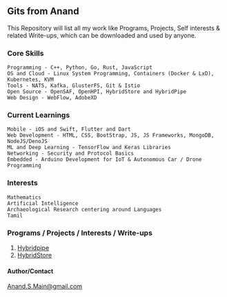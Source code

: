 ## Gits from Anand
This Repository will list all my work like Programs, Projects, Self interests & related Write-ups, which can be downloaded and used by anyone.

### Core Skills
```shell
Programming - C++, Python, Go, Rust, JavaScript
OS and Cloud - Linux System Programming, Containers (Docker & LxD), Kubernetes, KVM
Tools - NATS, Kafka, GlusterFS, Git & Istio
Open Source - OpenSAF, OpenHPI, HybridStore and HybridPipe
Web Design - WebFlow, AdobeXD
```

### Current Learnings
```shell
Mobile - iOS and Swift, Flutter and Dart
Web Development - HTML, CSS, BootStrap, JS, JS Frameworks, MongoDB, NodeJS/DenoJS
ML and Deep Learning - TensorFlow and Keras Libraries
Networking - Security and Protocol Basics
Embedded - Arduino Development for IoT & Autonomous Car / Drone Programming
```

### Interests
```shell
Mathematics
Artificial Intelligence
Archaeological Research centering around Languages
Tamil
```

### Programs / Projects / Interests / Write-ups
1. [Hybridpipe](https://anandsgit.github.io/hybridpipe.github.io/)
2. [HybridStore](https://anandsgit.github.io/hybridstore.github.io/)

#### Author/Contact
Anand.S.Main@gmail.com
